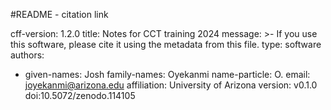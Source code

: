 #README - citation link

cff-version: 1.2.0
title: Notes for CCT training 2024
message: >-
  If you use this software, please cite it using the
  metadata from this file.
type: software
authors:
  - given-names: Josh
    family-names: Oyekanmi
    name-particle: O.
    email: joyekanmi@arizona.edu
    affiliation: University of Arizona
version: v0.1.0
doi:10.5072/zenodo.114105